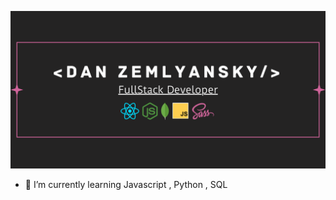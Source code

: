 ![alt text](https://github.com/DanZemlyansky/DanZemlyansky/blob/main/DanZemlyansky.png?raw=true)
- 🌱 I’m currently learning Javascript , Python , SQL

<!--
**DanZemlyansky/DanZemlyansky** is a ✨ _special_ ✨ repository because its `README.md` (this file) appears on your GitHub profile.
Here are some ideas to get you started:



- 🔭 I’m currently working on ...
- 🤔 I’m looking for help with ...
- 💬 Ask me about ...
- 📫 How to reach me: ...
- 😄 Pronouns: ...
- ⚡ Fun fact: ...
-->
